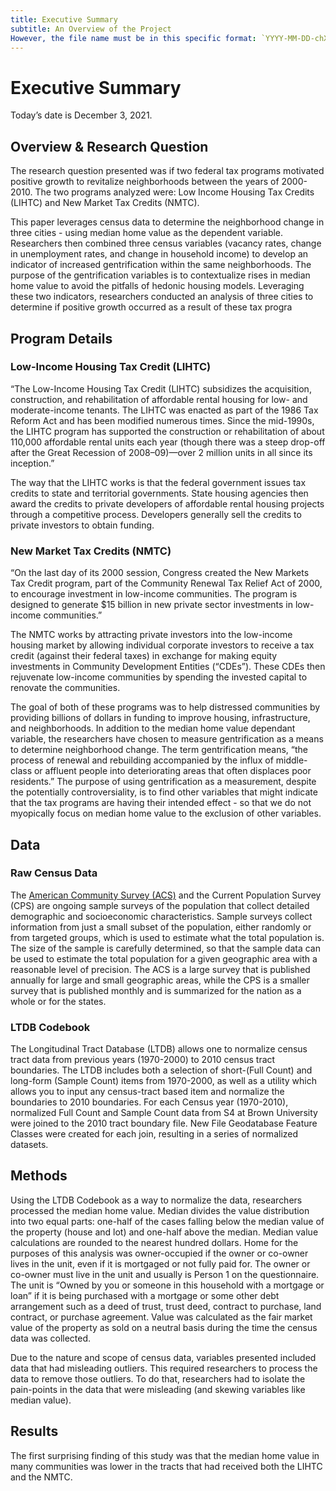 ```yaml
---
title: Executive Summary
subtitle: An Overview of the Project
However, the file name must be in this specific format: `YYYY-MM-DD-chXX-short_name.md`."
---
```


# Executive Summary

Today’s date is December 3, 2021.

## Overview & Research Question

The research question presented was if two federal tax programs motivated positive growth to revitalize neighborhoods between the years of 2000-2010.  The two programs analyzed were: Low Income Housing Tax Credits (LIHTC) and New Market Tax Credits (NMTC).

This paper leverages census data to determine the neighborhood change in three cities - using median home value as the dependent variable.  Researchers then combined three census variables (vacancy rates, change in unemployment rates, and change in household income) to develop an indicator of increased gentrification within the same neighborhoods.  The purpose of the gentrification variables is to contextualize rises in median home value to avoid the pitfalls of hedonic housing models.  Leveraging these two indicators, researchers conducted an analysis of three cities to determine if positive growth occurred as a result of these tax progra

## Program Details

### Low-Income Housing Tax Credit (LIHTC)

“The Low-Income Housing Tax Credit (LIHTC) subsidizes the acquisition, construction, and rehabilitation of affordable rental housing for low- and moderate-income tenants. The LIHTC was enacted as part of the 1986 Tax Reform Act and has been modified numerous times. Since the mid-1990s, the LIHTC program has supported the construction or rehabilitation of about 110,000 affordable rental units each year (though there was a steep drop-off after the Great Recession of 2008–09)—over 2 million units in all since its inception.”

The way that the LIHTC works is that the federal government issues tax credits to state and territorial governments. State housing agencies then award the credits to private developers of affordable rental housing projects through a competitive process. Developers generally sell the credits to private investors to obtain funding.  

### New Market Tax Credits (NMTC)

“On the last day of its 2000 session, Congress created the New Markets Tax Credit program, part of the Community Renewal Tax Relief Act of 2000, to encourage investment in low-income communities. The program is designed to generate $15 billion in new private sector investments in low-income communities.”

The NMTC works by attracting private investors into the low-income housing market by allowing individual corporate investors to receive a tax credit (against their federal taxes) in exchange for making equity investments in Community Development Entities (“CDEs”).  These CDEs then rejuvenate low-income communities by spending the invested capital to renovate the communities.   

The goal of both of these programs was to help distressed communities by providing billions of dollars in funding to improve housing, infrastructure, and neighborhoods.  In addition to the median home value dependant variable, the researchers have chosen to measure gentrification as a means to determine neighborhood change.  The term gentrification means, “the process of renewal and rebuilding accompanied by the influx of middle-class or affluent people into deteriorating areas that often displaces poor residents.”  The purpose of using gentrification as a measurement, despite the potentially controversiality, is to find other variables that might indicate that the tax programs are having their intended effect - so that we do not myopically focus on median home value to the exclusion of other variables.

## Data

### Raw Census Data

The [American Community Survey (ACS)](https://www.census.gov/programs-surveys/acs) and the Current Population Survey (CPS) are ongoing sample surveys of the population that collect detailed demographic and socioeconomic characteristics. Sample surveys collect information from just a small subset of the population, either randomly or from targeted groups, which is used to estimate what the total population is. The size of the sample is carefully determined, so that the sample data can be used to estimate the total population for a given geographic area with a reasonable level of precision. The ACS is a large survey that is published annually for large and small geographic areas, while the CPS is a smaller survey that is published monthly and is summarized for the nation as a whole or for the states.

### LTDB Codebook

The Longitudinal Tract Database (LTDB) allows one to normalize census tract data from previous years (1970-2000) to 2010 census tract boundaries. The LTDB includes both a selection of short-(Full Count) and long-form (Sample Count) items from 1970-2000, as well as a utility which allows you to input any census-tract based item and normalize the boundaries to 2010 boundaries.  For each Census year (1970-2010), normalized Full Count and Sample Count data from S4 at Brown University were joined to the 2010 tract boundary file.  New File Geodatabase Feature Classes were created for each join, resulting in a series of normalized datasets.

## Methods

Using the LTDB Codebook as a way to normalize the data, researchers processed the median home value.  Median divides the value distribution into two equal parts: one-half of the cases falling below the median value of the property (house and lot) and one-half above the median. Median value calculations are rounded to the nearest hundred dollars. Home for the purposes of this analysis was owner-occupied if the owner or co-owner lives in the unit, even if it is mortgaged or not fully paid for. The owner or co-owner must live in the unit and usually is Person 1 on the questionnaire. The unit is “Owned by you or someone in this household with a mortgage or loan” if it is being purchased with a mortgage or some other debt arrangement such as a deed of trust, trust deed, contract to purchase, land contract, or purchase agreement. Value was calculated as the fair market value of the property as sold on a neutral basis during the time the census data was collected.  

Due to the nature and scope of census data, variables presented included data that had misleading outliers.  This required researchers to process the data to remove those outliers.  To do that, researchers had to isolate the pain-points in the data that were misleading (and skewing variables like median value).  

## Results

The first surprising finding of this study was that the median home value in many communities was lower in the tracts that had received both the LIHTC and the NMTC.  

